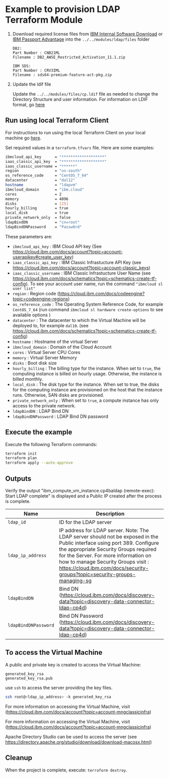 
# Example to provision LDAP Terraform Module

1. Download required license files from [IBM Internal Software Download](https://w3-03.ibm.com/software/xl/download/ticket.wss) or [IBM Passport Advantage](https://www.ibm.com/software/passportadvantage/) into the  `../../modules/ldap/files` folder

    ```console
    DB2:
    Part Number : CNB21ML
    Filename : DB2_AWSE_Restricted_Activation_11.1.zip

    IBM SDS:
    Part Number : CRV3IML
    Filename : sds64-premium-feature-act-pkg.zip
    ```

 2. Update the ldif file

    Update the `../../modules/files/cp.ldif` file as needed to change the Directory Structure and user information.  For information on LDIF format, go [here](https://www.ibm.com/docs/en/i/7.4?topic=reference-ldap-data-interchange-format-ldif)

## Run using local Terraform Client

For instructions to run using the local Terraform Client on your local machine go [here](../Using_Terraform.md).

Set required values in a `terraform.tfvars` file.  Here are some examples:

```bash
ibmcloud_api_key      = "*******************"
iaas_classic_api_key  = "*******************"
iaas_classic_username = "******"
region                = "us-south"
os_reference_code     = "CentOS_7_64"
datacenter            = "dal12"
hostname              = "ldapvm"
ibmcloud_domain       = "ibm.cloud" 
cores                 = 2
memory                = 4096
disks                 = [25]
hourly_billing        = true
local_disk            = true
private_network_only  = false
ldapBindDN            = "cn=root"
ldapBindDNPassword    = "Passw0rd"
```

These parameters are:

- `ibmcloud_api_key`        : IBM Cloud API key (See https://cloud.ibm.com/docs/account?topic=account-userapikey#create_user_key)
- `iaas_classic_api_key`    : IBM Classic Infrastucture API Key (see https://cloud.ibm.com/docs/account?topic=account-classic_keys)
- `iaas_classic_username`   : IBM Classic Infrastucture User Name (see https://cloud.ibm.com/docs/schematics?topic=schematics-create-tf-config). To see your account user name, run the command `"ibmcloud sl user list"`
- `region`                  : Region code (https://cloud.ibm.com/docs/codeengine?topic=codeengine-regions)
- `os_reference_code`       : The Operating System Reference Code, for example `CentOS_7_64` (run command `ibmcloud sl hardware create-options` to see available options )
- `datacenter`              : The datacenter to which the Virtual Machine will be deployed to, for example `dal10`. (see https://cloud.ibm.com/docs/schematics?topic=schematics-create-tf-config)
- `hostname`                : Hostname of the virtual Server
- `ibmcloud_domain`         : Domain of the Cloud Account
- `cores`                   : Virtual Server CPU Cores
- `memory`                  : Virtual Server Memory
- `disks`                   : Boot disk size
- `hourly_billing`          : The billing type for the instance. When set to `true`, the computing instance is billed on hourly usage. Otherwise, the instance is billed monthly.
- `local_disk`              : The disk type for the instance. When set to true, the disks for the computing instance are provisioned on the host that the instance runs. Otherwise, SAN disks are provisioned.
- `private_network_only`    : When set to `true`, a compute instance has only access to the private network.
- `ldapBindDN`              : LDAP Bind DN
- `ldapBindDNPassword`      : LDAP Bind DN password

## Execute the example

Execute the following Terraform commands:

```bash
terraform init
terraform plan
terraform apply --auto-approve
```

## Outputs

Verify the output "ibm_compute_vm_instance.cp4baldap (remote-exec): Start LDAP complete" is displayed and a Public IP created after the process is complete.

| Name                 | Description                                                                                                                                |
| -------------------- | ------------------------------------------------------------------------------------------------------------------------------------------ |
| `ldap_id` | ID for the LDAP server |
| `ldap_ip_address` | IP address for LDAP server. Note: The LDAP server should not be exposed in the Public interface using port 389. Configure the appropriate Security Groups required for the Server. For more information on how to manage Security Groups visit : https://cloud.ibm.com/docs/security-groups?topic=security-groups-managing-sg |
| `ldapBindDN` | Bind DN (https://cloud.ibm.com/docs/discovery-data?topic=discovery-data-connector-ldap-cp4d) |
| `ldapBindDNPassword` | Bind DN Password (https://cloud.ibm.com/docs/discovery-data?topic=discovery-data-connector-ldap-cp4d) |

## To access the Virtual Machine

A public and private key is created to access the Virtual Machine:

```console
generated_key_rsa
generated_key_rsa.pub
```

use `ssh` to access the server providing the key files.

```bash
ssh root@<ldap_ip_address> -k generated_key_rsa
```

For more information on accessing the Virtual Machine, visit (https://cloud.ibm.com/docs/account?topic=account-mngclassicinfra)

For more information on accessing the Virtual Machine, visit (https://cloud.ibm.com/docs/account?topic=account-mngclassicinfra)

Apache Directory Studio can be used to access the server (see https://directory.apache.org/studio/download/download-macosx.html)

## Cleanup

When the project is complete, execute: `terraform destroy`.


